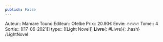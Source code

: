 ```yaml
---
publish: False
---
```

Auteur:: Mamare Touno
Editeur:: Ofelbe
Prix:: 20.90€
Envie: 🔥🔥🔥🔥
Tome:: 4
Sortie:: [[17-06-2021]]
type:: [[Light Novel]]
**Livre**{: #Livre}{: .hash}  
/LightNovel